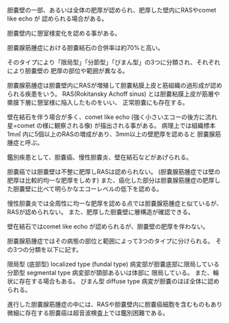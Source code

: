 胆嚢壁の一部、あるいは全体の肥厚が認められ、肥厚した壁内にRASやcomet like echo が
認められる場合がある。


胆嚢壁内に憩室様変化を認める事がある。


胆嚢腺筋腫症における胆嚢結石の合併率は約70%と高い。


そのタイプにより「限局型」「分節型」「びまん型」の3つに分類され、それぞれにより胆嚢壁の
肥厚の部位や範囲が異なる。





胆嚢腺筋腫症は胆嚢壁内にRASが増殖して胆嚢粘膜上皮と筋組織の過形成が認められる疾患をいう。
RAS(Rokitansky Achoff sinus) とは胆嚢粘膜上皮が筋層や槳膜下層に憩室様に陥入したものをいい、
正常胆嚢にも存在する。



壁在結石を伴う場合が多く、comet like echo
(強く小さいエコーの後方に流れ星=comet の様に観察される像) が描出される事がある。
病理上では組織標本 1m㎡ 内に5個以上のRASの増成があり、3mm以上の壁肥厚を認めると
胆嚢腺筋腫症と呼ぶ。



鑑別疾患として、胆嚢癌、慢性胆嚢炎、壁在結石などがあげられる。



胆嚢癌では胆嚢壁は不整に肥厚しRASは認められない。
(胆嚢腺筋腫症では壁の肥厚は比較的均一な肥厚をしめす)
また、癌化した部分は胆嚢腺筋腫症の肥厚した胆嚢壁に比べて明らかなエコーレベルの低下を認める。



慢性胆嚢炎では全周性に均一な肥厚を認める点では胆嚢腺筋腫症と似ているが、RASが認められない。
また、肥厚した胆嚢壁に層構造が確認できる。



壁在結石ではcomet like echo が認められるが、胆嚢壁の肥厚を伴わない。



胆嚢腺筋腫症ではその病態の部位と範囲によって3つのタイプに分けられる。
その3つの分類を以下に記す。


限局型
(底部型)	localized type
(fundal type)	病変部が胆嚢底部に限局している
分節型	segmental type	病変部が頚部あるいは体部に
限局している。
また、輪状に存在する場合もある。
びまん型	diffuse type	病変が胆嚢のほぼ全体に認められる。



進行した胆嚢腺筋腫症の中には、RASや胆嚢壁内に胆嚢癌細胞を含むものもあり
微細に存在する胆嚢癌は超音波検査上では鑑別困難である。
